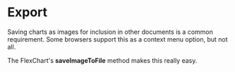 Export
================

Saving charts as images for inclusion in other documents is a common requirement. Some browsers support this as a context menu option, but not all.

The FlexChart's **saveImageToFile** method makes this really easy.